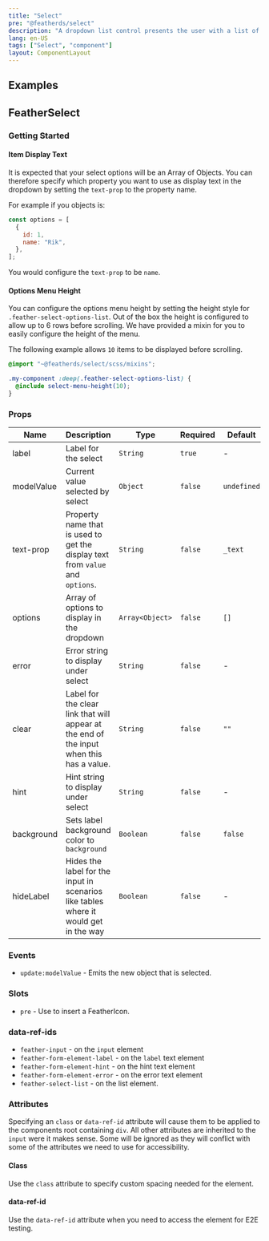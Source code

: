 ```yaml
---
title: "Select"
pre: "@featherds/select"
description: "A dropdown list control presents the user with a list of options allowing them to select a single option from the menu. Our basic dropdown list does not allow the user to enter in custom text or provide anything other than the most rudimentary built-in search facilities."
lang: en-US
tags: ["Select", "component"]
layout: ComponentLayout
---
```


## Examples

<Select-Examples />

## FeatherSelect

### Getting Started

#### Item Display Text

It is expected that your select options will be an Array of Objects. You can therefore specify which property you want to use as display text in the dropdown by setting the `text-prop` to the property name.

For example if you objects is:

```js
const options = [
  {
    id: 1,
    name: "Rik",
  },
];
```

You would configure the `text-prop` to be `name`.

#### Options Menu Height

You can configure the options menu height by setting the height style for `.feather-select-options-list`. Out of the box the height is configured to allow up to 6 rows before scrolling. We have provided a mixin for you to easily configure the height of the menu.

The following example allows `10` items to be displayed before scrolling.

```scss
@import "~@featherds/select/scss/mixins";

.my-component :deep(.feather-select-options-list) {
  @include select-menu-height(10);
}
```

### Props

| Name       | Description                                                                              | Type            | Required | Default     |
| ---------- | ---------------------------------------------------------------------------------------- | --------------- | -------- | ----------- |
| label      | Label for the select                                                                     | `String`        | `true`   | -           |
| modelValue | Current value selected by select                                                         | `Object`        | `false`  | `undefined` |
| text-prop  | Property name that is used to get the display text from `value` and `options`.           | `String`        | `false`  | `_text`     |
| options    | Array of options to display in the dropdown                                              | `Array<Object>` | `false`  | `[]`        |
| error      | Error string to display under select                                                     | `String`        | `false`  | -           |
| clear      | Label for the clear link that will appear at the end of the input when this has a value. | `String`        | `false`  | `""`        |
| hint       | Hint string to display under select                                                      | `String`        | `false`  | -           |
| background | Sets label background color to `background`                                              | `Boolean`       | `false`  | `false`     |
| hideLabel  | Hides the label for the input in scenarios like tables where it would get in the way     | `Boolean`       | `false`  | -           |

### Events

- `update:modelValue` - Emits the new object that is selected.

### Slots

- `pre` - Use to insert a FeatherIcon.

### data-ref-ids

- `feather-input` - on the `input` element
- `feather-form-element-label` - on the `label` text element
- `feather-form-element-hint` - on the hint text element
- `feather-form-element-error` - on the error text element
- `feather-select-list` - on the list element.

### Attributes

Specifying an `class` or `data-ref-id` attribute will cause them to be applied to the components root containing `div`. All other attributes are inherited to the `input` were it makes sense. Some will be ignored as they will conflict with some of the attributes we need to use for accessibility.

#### Class

Use the `class` attribute to specify custom spacing needed for the element.

#### data-ref-id

Use the `data-ref-id` attribute when you need to access the element for E2E testing.
